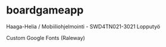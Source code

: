 # boardgameapp
Haaga-Helia / Mobiiliohjelmointi - SWD4TN021-3021 Lopputyö

Custom Google Fonts (Raleway)

